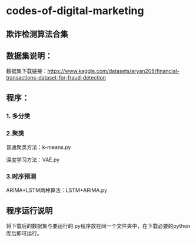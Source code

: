 # codes-of-digital-marketing
## 欺诈检测算法合集

## 数据集说明：

数据集下载链接：https://www.kaggle.com/datasets/aryan208/financial-transactions-dataset-for-fraud-detection

## 程序：
### 1. 多分类


### 2.聚类
普通聚类方法：k-means.py

深度学习方法：VAE.py

### 3.时序预测
ARIMA+LSTM两种算法：LSTM+ARIMA.py

## 程序运行说明
将下载后的数据集与要运行的.py程序放在同一个文件夹中，在下载必要的python库后即可运行。
